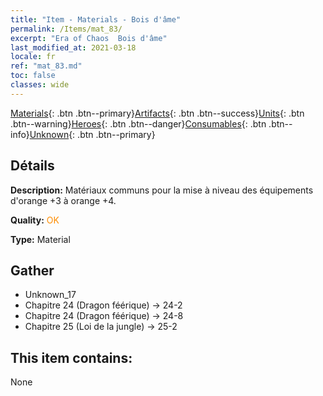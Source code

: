 ```yaml
---
title: "Item - Materials - Bois d'âme"
permalink: /Items/mat_83/
excerpt: "Era of Chaos  Bois d'âme"
last_modified_at: 2021-03-18
locale: fr
ref: "mat_83.md"
toc: false
classes: wide
---
```

 [Materials](/fr/Items/){: .btn .btn--primary}[Artifacts](/fr/Items/Artifacts/){: .btn .btn--success}[Units](/fr/Items/Units/){: .btn .btn--warning}[Heroes](/fr/Items/Heroes/){: .btn .btn--danger}[Consumables](/fr/Items/Consumables/){: .btn .btn--info}[Unknown](/fr/Items/Unknown/){: .btn .btn--primary}

## Détails
 **Description:** Matériaux communs pour la mise à niveau des équipements d'orange +3 à orange +4.

 **Quality:** <span style="color: #FF8C00">OK</span>

 **Type:** Material

## Gather

*    Unknown_17 
*    Chapitre 24 (Dragon féérique) -> 24-2 
*    Chapitre 24 (Dragon féérique) -> 24-8 
*    Chapitre 25 (Loi de la jungle) -> 25-2 

## This item contains:

  None

